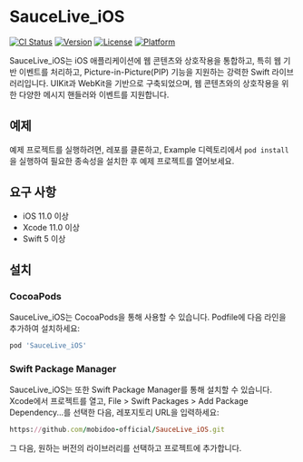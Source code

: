 
# SauceLive_iOS

[![CI Status](https://img.shields.io/travis/banwith7/SauceLive_iOS.svg?style=flat)](https://travis-ci.org/banwith7/SauceLive_iOS)
[![Version](https://img.shields.io/cocoapods/v/SauceLive_iOS.svg?style=flat)](https://cocoapods.org/pods/SauceLive_iOS)
[![License](https://img.shields.io/cocoapods/l/SauceLive_iOS.svg?style=flat)](https://cocoapods.org/pods/SauceLive_iOS)
[![Platform](https://img.shields.io/cocoapods/p/SauceLive_iOS.svg?style=flat)](https://cocoapods.org/pods/SauceLive_iOS)

SauceLive_iOS는 iOS 애플리케이션에 웹 콘텐츠와 상호작용을 통합하고, 특히 웹 기반 이벤트를 처리하고, Picture-in-Picture(PIP) 기능을 지원하는 강력한 Swift 라이브러리입니다. UIKit과 WebKit을 기반으로 구축되었으며, 웹 콘텐츠와의 상호작용을 위한 다양한 메시지 핸들러와 이벤트를 지원합니다.

## 예제

예제 프로젝트를 실행하려면, 레포를 클론하고, Example 디렉토리에서 `pod install`을 실행하여 필요한 종속성을 설치한 후 예제 프로젝트를 열어보세요.

## 요구 사항

- iOS 11.0 이상
- Xcode 11.0 이상
- Swift 5 이상

## 설치

### CocoaPods

SauceLive_iOS는 CocoaPods을 통해 사용할 수 있습니다. Podfile에 다음 라인을 추가하여 설치하세요:

```ruby
pod 'SauceLive_iOS'
```

### Swift Package Manager

SauceLive_iOS는 또한 Swift Package Manager를 통해 설치할 수 있습니다. Xcode에서 프로젝트를 열고, File > Swift Packages > Add Package Dependency...를 선택한 다음, 레포지토리 URL을 입력하세요:
```ruby
https://github.com/mobidoo-official/SauceLive_iOS.git
```
그 다음, 원하는 버전의 라이브러리를 선택하고 프로젝트에 추가합니다.
